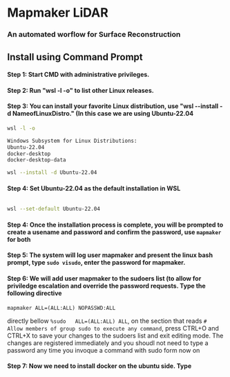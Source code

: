 # Mapmaker LiDAR

### An automated worflow for Surface Reconstruction

## Install using Command Prompt

#### Step 1: Start CMD with administrative privileges.

#### Step 2: Run "wsl -l -o" to list other Linux releases.

#### Step 3: You can install your favorite Linux distribution, use "wsl --install -d NameofLinuxDistro." (In this case we are using Ubuntu-22.04

```sh
wsl -l -o

Windows Subsystem for Linux Distributions:
Ubuntu-22.04
docker-desktop
docker-desktop-data

wsl --install -d Ubuntu-22.04
```

#### Step 4: Set Ubuntu-22.04 as the default installation in WSL 

```sh

wsl --set-default Ubuntu-22.04

```

#### Step 4: Once the installation process is complete, you will be prompted to create a usename and password and confirm the password, use `mapmaker` for both

#### Step 5: The system will log user mapmaker and present the linux bash prompt, type `sudo visudo`, enter the password for mapmaker.

#### Step 6: We will add user mapmaker to the sudoers list (to allow for priviledge escalation and override the password requests. Type the following directive

`mapmaker ALL=(ALL:ALL) NOPASSWD:ALL`

directly bellow `%sudo   ALL=(ALL:ALL) ALL`, on the section that reads `# Allow members of group sudo to execute any command`, press CTRL+O and CTRL+X to save your changes to the 
sudoers list and exit editing mode. The changes are registered immediately and you shoudl not need to type a password any time you invoque a command with sudo form now on

#### Step 7: Now we need to install docker on the ubuntu side. Type 
